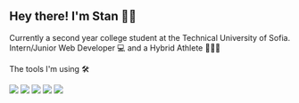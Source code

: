 ## Hey there! I'm Stan 👨‍💻

Currently a second year college student at the Technical University of Sofia. Intern/Junior Web Developer 💻 and a Hybrid Athlete 🏃‍♂💪 

The tools I'm using 🛠

![](https://img.shields.io/badge/JavaScript-Typescript-informational?style=flat&logo=<LOGO_NAME>&logoColor=white&color=blue)
![](https://img.shields.io/badge/JavaScript-React-informational?style=flat&logo=<LOGO_NAME>&logoColor=white&color=9cf)
![](https://img.shields.io/badge/React-NextJS-blue?style=flat&logo=<LOGO_NAME>&logoColor=white&color=black)
![](https://img.shields.io/badge/CSS-TailwindCSS-informational?style=flat&logo=<LOGO_NAME>&logoColor=white&color=9cf)
![](https://img.shields.io/badge/CSS-MUI-informational?style=flat&logo=<LOGO_NAME>&logoColor=white&color=blue)






